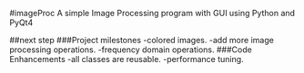 #imageProc
A simple Image Processing program with GUI using Python and PyQt4

##next step
###Project milestones
-colored images.
-add more image processing operations.
-frequency domain operations.
###Code Enhancements
-all classes are reusable.
-performance tuning.